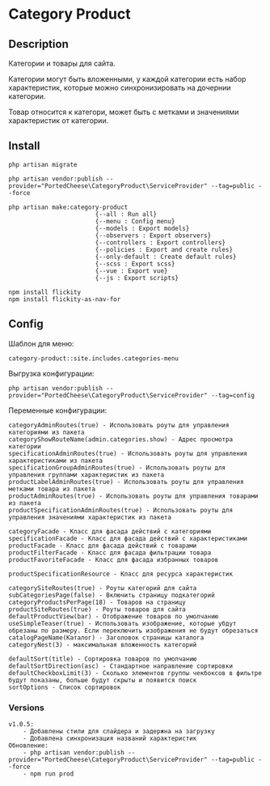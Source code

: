 # Category Product

## Description

Категории и товары для сайта.

Категории могут быть вложенными, у каждой категории есть набор характеристик, которые можно синхронизировать на дочернии категории.

Товар относится к категори, может быть с метками и значениями характеристик от категории.

## Install
    php artisan migrate

    php artisan vendor:publish --provider="PortedCheese\CategoryProduct\ServiceProvider" --tag=public --force

    php artisan make:category-product
                            {--all : Run all}
                            {--menu : Config menu}
                            {--models : Export models}
                            {--observers : Export observers}
                            {--controllers : Export controllers}
                            {--policies : Export and create rules}
                            {--only-default : Create default rules}
                            {--scss : Export scss}
                            {--vue : Export vue}
                            {--js : Export scripts}
                            
    npm install flickity
    npm install flickity-as-nav-for
                            
## Config

Шаблон для меню:
    
    category-product::site.includes.categories-menu

Выгрузка конфигурации:
    
    php artisan vendor:publish --provider="PortedCheese\CategoryProduct\ServiceProvider" --tag=config

Переменные конфигурации:

    categoryAdminRoutes(true) - Использовать роуты для управления категориями из пакета
    categoryShowRouteName(admin.categories.show) - Адрес просмотра категории
    specificationAdminRoutes(true) - Использовать роуты для управления характеристиками из пакета
    specificationGroupAdminRoutes(true) - Использовать роуты для управления группами характеристик из пакета
    productLabelAdminRoutes(true) - Использовать роуты для управления метками товара из пакета
    productAdminRoutes(true) - Использовать роуты для управления товарами из пакета
    productSpecificationAdminRoutes(true) - Использовать роуты для управления значениями характеристик из пакета
    
    categoryFacade - Класс для фасада действий с категориями
    specificationFacade - Класс для фасада действий с характеристиками
    productFacade - Класс для фасада действий с товарами
    productFilterFacade - Класс для фасада фильтрации товара
    productFavoriteFacade - Класс для фасада избранных товаров
    
    productSpecificationResource - Класс для ресурса характеристик
    
    categorySiteRoutes(true) - Роуты категорий для сайта
    subCategoriesPage(false) - Включить страницу подкатегорий
    categoryProductsPerPage(18) - Товаров на страницу
    productSiteRoutes(true) - Роуты товаров для сайта
    defaultProductView(bar) - Отображение товаров по умолчанию
    useSimpleTeaser(true) - Использовать изображение, которые убдут обрезаны по размеру. Если переключить изображения не будут обрезаться
    catalogPageName(Каталог) - Заголовок страницы каталога
    categoryNest(3) - максимальная вложенность категорий
    
    defaultSort(title) - Сортировка товаров по умолчанию
    defaultSortDirection(asc) - Стандартное направление сортировки
    defaultCheckboxLimit(3) - Сколько элементов группы чекбоксов в фильтре будут показаны, больше будут скрыты и появится поиск
    sortOptions - Список сортировок
    
### Versions

    v1.0.5:
        - Добавлены стили для слайдера и задержна на загрузку
        - Добавлена синхронизация названий характеристик
    Обновление:
        - php artisan vendor:publish --provider="PortedCheese\CategoryProduct\ServiceProvider" --tag=public --force
        - npm run prod